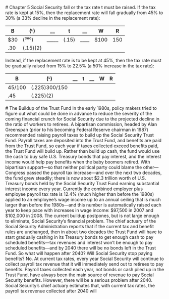 \# Chapter 5 Social Security fall or the tax rate t must be raised. If the tax rate is kept at 15%, then the replacement rate will fall gradually from 45% to 30% (a 33% decline in the replacement rate):

| B   | (ᴸ)      | \_\_       | t     | \_\_     | W    | R   |
| --- | -------- | ---------- | ----- | -------- | ---- | --- |
| $30 | (³⁰⁰)    | \_\_\_\_\_ | (.15) | \_\_\_\_ | $100 | 150 |
| .30 | (.15)(2) |            |       |          |      |     |

Instead, if the replacement rate is to be kept at 45%, then the tax rate must be gradually raised from 15% to 22.5% (a 50% increase in the tax rate):

| B        | (ᴸ)           | \_\_ | t | \_\_ | W | R |
| -------- | ------------- | ---- | - | ---- | - | - |
| $45/$100 | (.225)300/150 |      |   |      |   |   |
| .45      | (.225)(2)     |      |   |      |   |   |

\# The Buildup of the Trust Fund In the early 1980s, policy makers tried to figure out what could be done in advance to reduce the severity of the coming financial crunch for Social Security due to the projected decline in the ratio of workers to retirees. A bipartisan commission, headed by Alan Greenspan (prior to his becoming Federal Reserve chairman in 1987) recommended raising payroll taxes to build up the Social Security Trust Fund. Payroll taxes are deposited into the Trust Fund, and benefits are paid from the Trust Fund, so each year if taxes collected exceed benefits paid, the Trust Fund will build up. Rather than build up cash, the fund would use the cash to buy safe U.S. Treasury bonds that pay interest, and the interest income would help pay benefits when the baby boomers retired. With bipartisan support—so that neither political party could blame the other—Congress passed the payroll tax increase—and over the next two decades, the fund grew steadily; there is now about $2.3 trillion worth of U.S. Treasury bonds held by the Social Security Trust Fund earning substantial interest income every year. Currently the combined employer plus employee payroll tax rate is 12.4% (much higher than before the 1980s) applied to an employee’s wage income up to an annual ceiling that is much larger than before the 1980s—and this number is automatically raised each year to keep pace with increases in wage income: $97,500 in 2007 and $102,000 in 2008. The current buildup postpones, but is not large enough to eliminate, Social Security’s financial problem. The chief actuary of the Social Security Administration reports that if the current tax and benefit rules are unchanged, then in about two decades the Trust Fund will have to start gradually cashing in its Treasury bonds to get enough cash to pay scheduled benefits—tax revenues and interest won’t be enough to pay scheduled benefits—and by 2040 there will be no bonds left in the Trust Fund. So what will happen after 2040? Will Social Security stop paying benefits? No. At current tax rates, every year Social Security will continue to collect payroll tax revenue that it will immediately send out to retirees to pay benefits. Payroll taxes collected each year, not bonds or cash piled up in the Trust Fund, have always been the main source of revenue to pay Social Security benefits. However, there will be a serious problem after 2040. Social Security’s chief actuary estimates that, with current tax rates, the payroll tax revenue collected after 2040 will